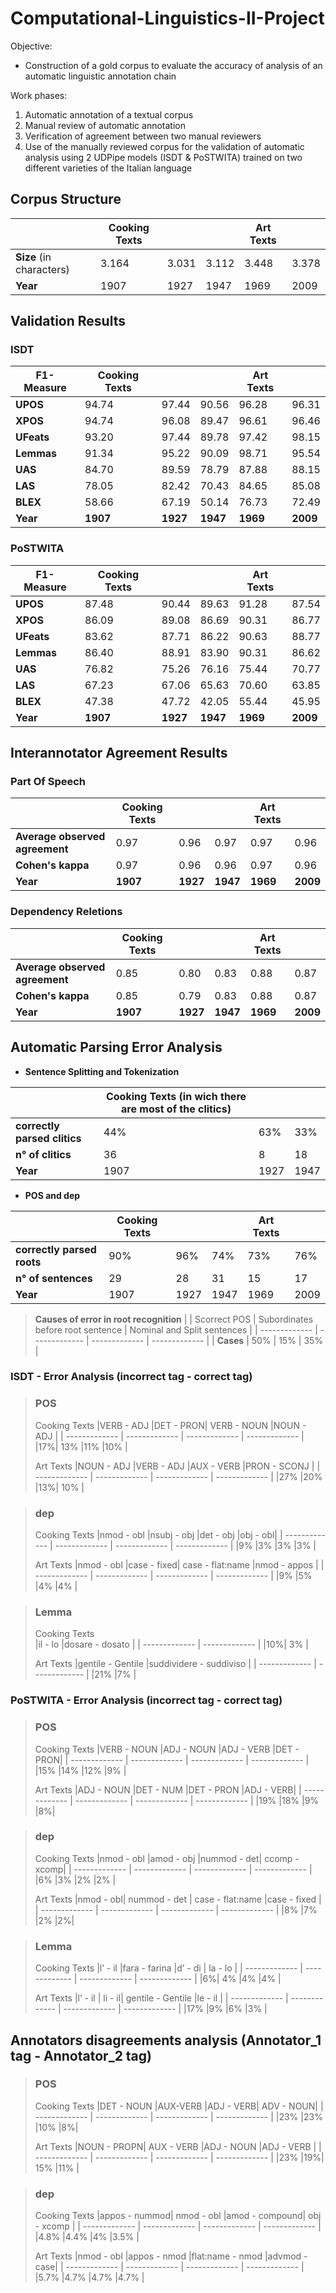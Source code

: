 # Computational-Linguistics-II-Project

Objective:
- Construction of a gold corpus to evaluate the accuracy of
analysis of an automatic linguistic annotation chain

Work phases:
1. Automatic annotation of a textual corpus
2. Manual review of automatic annotation
3. Verification of agreement between two manual reviewers
4. Use of the manually reviewed corpus for the validation of automatic analysis using 2 UDPipe models (ISDT & PoSTWITA)
trained on two different varieties of the Italian language


## Corpus Structure

|  | Cooking Texts |  |  | Art Texts |  |
| ------------- | ------------- | ------------- | ------------- | ------------- | ------------- |
| **Size** (in characters) | 3.164  | 3.031  | 3.112  | 3.448 | 3.378  |
| **Year**  | 1907  | 1927  | 1947  | 1969  | 2009  |


## Validation Results

### ISDT
| F1-Measure | Cooking Texts |  |  | Art Texts |  |
| ------------- | ------------- | ------------- | ------------- | ------------- | ------------- |
| **UPOS** | 94.74  | 97.44  | 90.56  | 96.28 | 96.31  |
| **XPOS**  | 94.74  | 96.08 | 89.47  | 96.61  | 96.46  |
| **UFeats**  | 93.20 |97.44 |89.78   | 97.42| 98.15  |
| **Lemmas**  | 91.34 |95.22 |90.09  | 98.71| 95.54   |
| **UAS**  | 84.70 |89.59 |78.79  | 87.88 |88.15  |
| **LAS**  | 78.05| 82.42 |70.43 | 84.65 | 85.08  |
| **BLEX**  | 58.66 |67.19 |50.14  |76.73 |72.49 |
| **Year**  | **1907**  | **1927**  | **1947**  | **1969**  | **2009**  |
### PoSTWITA
| F1-Measure | Cooking Texts |  |  | Art Texts |  |
| ------------- | ------------- | ------------- | ------------- | ------------- | ------------- |
| **UPOS** | 87.48 |90.44 |89.63  | 91.28 |87.54  |
| **XPOS**  | 86.09| 89.08| 86.69   | 90.31 |86.77  |
| **UFeats**  | 83.62| 87.71 |86.22 | 90.63 |88.77 |
| **Lemmas**  | 86.40 |88.91 |83.90 | 90.31 |86.62 |
| **UAS**  | 76.82 |75.26 |76.16 |75.44 |70.77 |
| **LAS**  | 67.23| 67.06| 65.63 | 70.60 |63.85 |
| **BLEX**  | 47.38 |47.72 |42.05 |55.44 |45.95 |
| **Year**  | **1907**  | **1927**  | **1947**  | **1969**  | **2009**  |

## Interannotator Agreement Results

### Part Of Speech
|  | Cooking Texts |  |  | Art Texts |  |
| ------------- | ------------- | ------------- | ------------- | ------------- | ------------- |
| **Average observed agreement** | 0.97  | 0.96  | 0.97  | 0.97 | 0.96  |
| **Cohen's kappa**  | 0.97  | 0.96  | 0.96  | 0.97  | 0.96  |
| **Year**  | **1907**  | **1927**  | **1947**  | **1969**  | **2009**  |

### Dependency Reletions
|  | Cooking Texts |  |  | Art Texts |  |
| ------------- | ------------- | ------------- | ------------- | ------------- | ------------- |
| **Average observed agreement** | 0.85  | 0.80  | 0.83  | 0.88  | 0.87  |
| **Cohen's kappa**  | 0.85  | 0.79  | 0.83  | 0.88  | 0.87  |
| **Year**  | **1907**  | **1927**  | **1947**  | **1969**  | **2009**  |

## Automatic Parsing Error Analysis

- **Sentence Splitting and Tokenization**

|  | Cooking Texts (in wich there are most of the clitics) |  |  |
| ------------- | ------------- | ------------- | ------------- |
| **correctly parsed clitics** | 44%  | 63%  | 33%  |
| **n° of clitics**  | 36 | 8  | 18 |
| **Year**  | 1907  | 1927  | 1947  |

- **POS and dep**

|  | Cooking Texts |  |  | Art Texts |  |
| ------------- | ------------- | ------------- | ------------- | ------------- | ------------- |
| **correctly parsed roots** | 90% | 96%  |74%  | 73% | 76%  |
| **n° of sentences**  | 29  | 28  | 31  | 15  | 17  |
| **Year**  | 1907  | 1927  | 1947  | 1969  | 2009  |

> **Causes of error in root recognition**
> |  | Scorrect POS | Subordinates before root sentence | Nominal and Split sentences |
> | ------------- | ------------- | ------------- | ------------- |
> | **Cases** | 50%  | 15%  | 35%  |

### ISDT - Error Analysis (incorrect tag - correct tag)

> ### **POS**
> 
> Cooking Texts 
> |VERB - ADJ |DET - PRON| VERB - NOUN |NOUN - ADJ |
> | ------------- | ------------- | ------------- | ------------- |
> |17%| 13% |11% |10% |
> 
> Art Texts
> |NOUN - ADJ  |VERB - ADJ |AUX - VERB |PRON - SCONJ |
> | ------------- | ------------- | ------------- | ------------- |
> |27% |20% |13%| 10% |

> ### **dep**
> 
> Cooking Texts 
> |nmod - obl |nsubj - obj |det - obj |obj - obl|
> | ------------- | ------------- | ------------- | ------------- |
> |9% |3% |3% |3% |
> 
> Art Texts
> |nmod - obl |case - fixed| case - flat:name |nmod - appos  |
> | ------------- | ------------- | ------------- | ------------- |
> |9% |5% |4% |4% |

> ### **Lemma**
> 
> Cooking Texts   
> |il - lo |dosare - dosato |
> | ------------- | ------------- |
> |10%| 3% |
> 
> Art Texts
> |gentile - Gentile |suddividere - suddiviso |
> | ------------- | ------------- |
> |21% |7% |

### PoSTWITA  - Error Analysis (incorrect tag - correct tag)
> ### **POS**
> 
> Cooking Texts 
> |VERB - NOUN |ADJ - NOUN |ADJ - VERB |DET - PRON|
> | ------------- | ------------- | ------------- | ------------- |
> |15% |14% |12% |9% |
> 
> Art Texts
> |ADJ - NOUN |DET - NUM |DET - PRON |ADJ - VERB|
> | ------------- | ------------- | ------------- | ------------- |
> |19% |18% |9% |8%|

> ### **dep**
> 
> Cooking Texts 
> |nmod - obl |amod - obj |nummod  - det|  ccomp - xcomp|
> | ------------- | ------------- | ------------- | ------------- |
> |6% |3% |2% |2% |
> 
> Art Texts 
> |nmod - obl| nummod - det | case - flat:name |case - fixed |
> | ------------- | ------------- | ------------- | ------------- |
> |8% |7% |2% |2%|

> ### **Lemma**
> 
> Cooking Texts 
> |l’ - il |fara - farina |d’ - di | la - lo |
> | ------------- | ------------- | ------------- | ------------- |
> |6%| 4% |4% |4% |
> 
> Art Texts
> |l’ - il | li - il| gentile - Gentile |le - il |
> | ------------- | ------------- | ------------- | ------------- |
> |17% |9% |6% |3% |


## Annotators disagreements analysis (Annotator_1 tag - Annotator_2 tag)
> ### **POS**
> 
> Cooking Texts 
> |DET - NOUN |AUX-VERB |ADJ - VERB| ADV - NOUN|
> | ------------- | ------------- | ------------- | ------------- |
> |23% |23% |10% |8%|
> 
> Art Texts
> |NOUN - PROPN| AUX - VERB |ADJ - NOUN |ADJ - VERB |
> | ------------- | ------------- | ------------- | ------------- |
> |23% |19%| 15% |11% |

> ### **dep**
> 
> Cooking Texts 
> |appos - nummod| nmod - obl |amod - compound| obj - xcomp |
> | ------------- | ------------- | ------------- | ------------- |
> |4.8% |4.4% |4% |3.5% |
> 
> Art Texts
> |nmod - obl |appos - nmod |flat:name - nmod |advmod - case|
> | ------------- | ------------- | ------------- | ------------- |
> |5.7% |4.7% |4.7% |4.7% |
